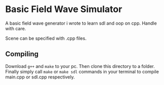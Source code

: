 # Basic Field Wave Simulator

A basic field wave generator i wrote to learn sdl and oop on cpp. Handle with care. 

Scene can be specified with .cpp files. 

## Compiling
Download `g++` and `make` to your pc. Then clone this directory to a folder. Finally simply call `make` or `make sdl` commands in your terminal to compile main.cpp or sdl.cpp respectively. 
